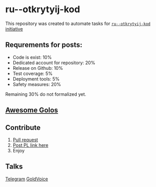 # ru--otkrytyij-kod

This repository was created to automate tasks for [`ru--otkrytyij-kod` initiative](https://golos.io/ru--otkrytyij-kod/@hipster/iniciativa-kiber-fonda-po-podderzhke-otkrytogo-iskhodnogo-koda-v-golose)

## Requrements for posts:
- Code is exist: 10%
- Dedicated account for repository: 20%
- Release on Github: 10%
- Test coverage: 5%
- Deployment tools: 5%
- Safety measures: 20%

Remaining 30% do not formalized yet.

## [Awesome Golos](https://github.com/cyberFund/ru--otkrytyij-kod/blob/master/awesome-golos.md)


## Contribute
1. [Pull request](https://github.com/cyberFund/ru--otkrytyij-kod/pulls)
2. [Post PL link here](https://goldvoice.club/tags/ru--otkrytyij-kod/)
3. Enjoy

## Talks
[Telegram](https://t.me/golosOtkrytyijKod)
[GoldVoice](https://goldvoice.club/tags/ru--otkrytyij-kod/)
